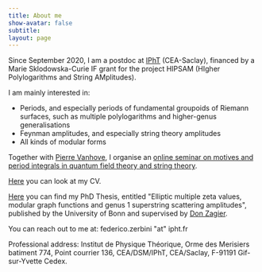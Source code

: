 ```yaml
---
title: About me
show-avatar: false
subtitle: 
layout: page
---
```


Since September 2020, I am a postdoc at [IPhT](https://www.ipht.fr/) (CEA-Saclay), financed by a Marie Sklodowska-Curie IF grant for the project HIPSAM (HIgher Polylogarithms and String AMplitudes).

I am mainly interested in:
* Periods, and especially periods of fundamental groupoids of Riemann surfaces, such as multiple polylogarithms and higher-genus generalisations
* Feynman amplitudes, and especially string theory amplitudes
* All kinds of modular forms

Together with [Pierre Vanhove](https://sites.google.com/site/vanhovepierre/pierre-vanhove--en), I organise an [online seminar on motives and period integrals in quantum field theory and string theory](http://www.ihes.fr/~vanhove/motivefeynman-online.html).

[Here](/uploads/Zerbini-ShortCV.pdf) you can look at my CV.

[Here](http://hss.ulb.uni-bonn.de/2018/5000/5000.htm) you can find my PhD Thesis, entitled "Elliptic multiple zeta values, modular graph functions and genus 1 superstring scattering amplitudes", published by the University of Bonn and supervised by [Don Zagier](https://people.mpim-bonn.mpg.de/zagier/).

You can reach out to me at: federico.zerbini "at" ipht.fr

Professional address: Institut de Physique Théorique,
Orme des Merisiers batiment 774,
Point courrier 136,
CEA/DSM/IPhT, CEA/Saclay,
F-91191 Gif-sur-Yvette Cedex.